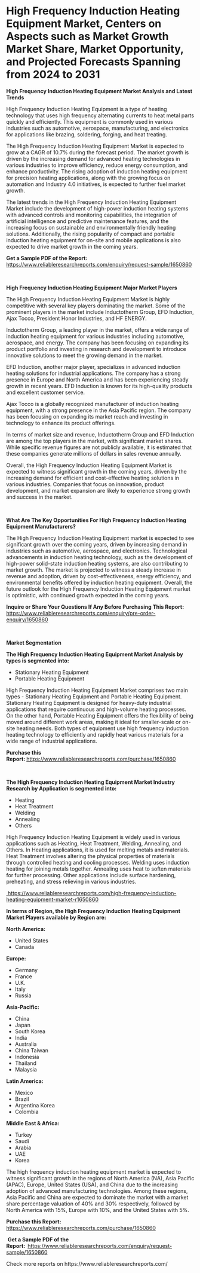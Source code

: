 <p><h1>High Frequency Induction Heating Equipment Market, Centers on Aspects such as Market Growth Market Share, Market Opportunity, and Projected Forecasts Spanning from 2024 to 2031</h1></p><p><strong>High Frequency Induction Heating Equipment Market Analysis and Latest Trends</strong></p>
<p><p>High Frequency Induction Heating Equipment is a type of heating technology that uses high frequency alternating currents to heat metal parts quickly and efficiently. This equipment is commonly used in various industries such as automotive, aerospace, manufacturing, and electronics for applications like brazing, soldering, forging, and heat treating.</p><p>The High Frequency Induction Heating Equipment Market is expected to grow at a CAGR of 10.7% during the forecast period. The market growth is driven by the increasing demand for advanced heating technologies in various industries to improve efficiency, reduce energy consumption, and enhance productivity. The rising adoption of induction heating equipment for precision heating applications, along with the growing focus on automation and Industry 4.0 initiatives, is expected to further fuel market growth.</p><p>The latest trends in the High Frequency Induction Heating Equipment Market include the development of high-power induction heating systems with advanced controls and monitoring capabilities, the integration of artificial intelligence and predictive maintenance features, and the increasing focus on sustainable and environmentally friendly heating solutions. Additionally, the rising popularity of compact and portable induction heating equipment for on-site and mobile applications is also expected to drive market growth in the coming years.</p></p>
<p><strong>Get a Sample PDF of the Report:&nbsp;</strong> <a href="https://www.reliableresearchreports.com/enquiry/request-sample/1650860">https://www.reliableresearchreports.com/enquiry/request-sample/1650860</a></p>
<p>&nbsp;</p>
<p><strong>High Frequency Induction Heating Equipment Major Market Players</strong></p>
<p><p>The High Frequency Induction Heating Equipment Market is highly competitive with several key players dominating the market. Some of the prominent players in the market include Inductotherm Group, EFD Induction, Ajax Tocco, President Honor Industries, and HF ENERGY.</p><p>Inductotherm Group, a leading player in the market, offers a wide range of induction heating equipment for various industries including automotive, aerospace, and energy. The company has been focusing on expanding its product portfolio and investing in research and development to introduce innovative solutions to meet the growing demand in the market.</p><p>EFD Induction, another major player, specializes in advanced induction heating solutions for industrial applications. The company has a strong presence in Europe and North America and has been experiencing steady growth in recent years. EFD Induction is known for its high-quality products and excellent customer service.</p><p>Ajax Tocco is a globally recognized manufacturer of induction heating equipment, with a strong presence in the Asia Pacific region. The company has been focusing on expanding its market reach and investing in technology to enhance its product offerings.</p><p>In terms of market size and revenue, Inductotherm Group and EFD Induction are among the top players in the market, with significant market shares. While specific revenue figures are not publicly available, it is estimated that these companies generate millions of dollars in sales revenue annually.</p><p>Overall, the High Frequency Induction Heating Equipment Market is expected to witness significant growth in the coming years, driven by the increasing demand for efficient and cost-effective heating solutions in various industries. Companies that focus on innovation, product development, and market expansion are likely to experience strong growth and success in the market.</p></p>
<p>&nbsp;</p>
<p><strong>What Are The Key Opportunities For High Frequency Induction Heating Equipment Manufacturers?</strong></p>
<p><p>The High Frequency Induction Heating Equipment market is expected to see significant growth over the coming years, driven by increasing demand in industries such as automotive, aerospace, and electronics. Technological advancements in induction heating technology, such as the development of high-power solid-state induction heating systems, are also contributing to market growth. The market is projected to witness a steady increase in revenue and adoption, driven by cost-effectiveness, energy efficiency, and environmental benefits offered by induction heating equipment. Overall, the future outlook for the High Frequency Induction Heating Equipment market is optimistic, with continued growth expected in the coming years.</p></p>
<p><strong>Inquire or Share Your Questions If Any Before Purchasing This Report:</strong> <a href="https://www.reliableresearchreports.com/enquiry/pre-order-enquiry/1650860">https://www.reliableresearchreports.com/enquiry/pre-order-enquiry/1650860</a></p>
<p>&nbsp;</p>
<p><strong>Market Segmentation</strong></p>
<p><strong>The High Frequency Induction Heating Equipment Market Analysis by types is segmented into:</strong></p>
<p><ul><li>Stationary Heating Equipment</li><li>Portable Heating Equipment</li></ul></p>
<p><p>High Frequency Induction Heating Equipment Market comprises two main types - Stationary Heating Equipment and Portable Heating Equipment. Stationary Heating Equipment is designed for heavy-duty industrial applications that require continuous and high-volume heating processes. On the other hand, Portable Heating Equipment offers the flexibility of being moved around different work areas, making it ideal for smaller-scale or on-site heating needs. Both types of equipment use high frequency induction heating technology to efficiently and rapidly heat various materials for a wide range of industrial applications.</p></p>
<p><strong>Purchase this Report:&nbsp;</strong><a href="https://www.reliableresearchreports.com/purchase/1650860">https://www.reliableresearchreports.com/purchase/1650860</a></p>
<p>&nbsp;</p>
<p><strong>The High Frequency Induction Heating Equipment Market Industry Research by Application is segmented into:</strong></p>
<p><ul><li>Heating</li><li>Heat Treatment</li><li>Welding</li><li>Annealing</li><li>Others</li></ul></p>
<p><p>High Frequency Induction Heating Equipment is widely used in various applications such as Heating, Heat Treatment, Welding, Annealing, and Others. In Heating applications, it is used for melting metals and materials. Heat Treatment involves altering the physical properties of materials through controlled heating and cooling processes. Welding uses induction heating for joining metals together. Annealing uses heat to soften materials for further processing. Other applications include surface hardening, preheating, and stress relieving in various industries.</p></p>
<p><a href="https://www.reliableresearchreports.com/high-frequency-induction-heating-equipment-market-r1650860">&nbsp;https://www.reliableresearchreports.com/high-frequency-induction-heating-equipment-market-r1650860</a></p>
<p><strong>In terms of Region, the High Frequency Induction Heating Equipment Market Players available by Region are:</strong></p>
<p>
    <p> <strong> North America: </strong>
        <ul>
            <li>United States</li>
            <li>Canada</li>
        </ul>
        </p> 
    <p> <strong> Europe: </strong>
        <ul>
            <li>Germany</li>
            <li>France</li>
            <li>U.K.</li>
            <li>Italy</li>
            <li>Russia</li>
        </ul>
        </p> 
    <p> <strong> Asia-Pacific: </strong>
        <ul>
            <li>China</li>
            <li>Japan</li>
            <li>South Korea</li>
            <li>India</li>
            <li>Australia</li>
            <li>China Taiwan</li>
            <li>Indonesia</li>
            <li>Thailand</li>
            <li>Malaysia</li>
        </ul>
        </p> 
    <p> <strong> Latin America: </strong>
        <ul>
            <li>Mexico</li>
            <li>Brazil</li>
            <li>Argentina Korea</li>
            <li>Colombia</li>
        </ul>
        </p> 
    <p> <strong> Middle East & Africa: </strong>
        <ul>
            <li>Turkey</li>
            <li>Saudi</li>
            <li>Arabia</li>
            <li>UAE</li>
            <li>Korea</li>
        </ul>
    </p>
    </p>
<p><p>The high frequency induction heating equipment market is expected to witness significant growth in the regions of North America (NA), Asia Pacific (APAC), Europe, United States (USA), and China due to the increasing adoption of advanced manufacturing technologies. Among these regions, Asia Pacific and China are expected to dominate the market with a market share percentage valuation of 40% and 30% respectively, followed by North America with 15%, Europe with 10%, and the United States with 5%.</p></p>
<p><strong>Purchase this Report: </strong><a href="https://www.reliableresearchreports.com/purchase/1650860">https://www.reliableresearchreports.com/purchase/1650860</a></p>
<p>&nbsp;<strong>Get a Sample PDF of the Report:&nbsp;&nbsp;</strong><a href="https://www.reliableresearchreports.com/enquiry/request-sample/1650860">https://www.reliableresearchreports.com/enquiry/request-sample/1650860</a></p>
<p><strong></strong></p>
<p>Check more reports on https://www.reliableresearchreports.com/</p>